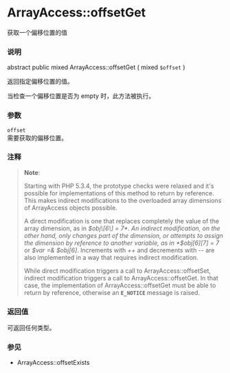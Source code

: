 ArrayAccess::offsetGet
======================

获取一个偏移位置的值

### 说明

<span class="modifier">abstract</span> <span
class="modifier">public</span> <span class="type">mixed</span> <span
class="methodname">ArrayAccess::offsetGet</span> ( <span
class="methodparam"><span class="type">mixed</span> `$offset`</span> )

返回指定偏移位置的值。

当检查一个偏移位置是否为 <span class="function">empty</span>
时，此方法被执行。

### 参数

`offset`  
需要获取的偏移位置。

### 注释

> **Note**:
>
> Starting with PHP 5.3.4, the prototype checks were relaxed and it's
> possible for implementations of this method to return by reference.
> This makes indirect modifications to the overloaded array dimensions
> of <span class="classname">ArrayAccess</span> objects possible.
>
> A direct modification is one that replaces completely the value of the
> array dimension, as in *$obj\[6\] = 7*. An indirect modification, on
> the other hand, only changes part of the dimension, or attempts to
> assign the dimension by reference to another variable, as in
> *$obj\[6\]\[7\] = 7* or *$var =& $obj\[6\]*. Increments with *++* and
> decrements with *--* are also implemented in a way that requires
> indirect modification.
>
> While direct modification triggers a call to <span
> class="function">ArrayAccess::offsetSet</span>, indirect modification
> triggers a call to <span
> class="function">ArrayAccess::offsetGet</span>. In that case, the
> implementation of <span class="function">ArrayAccess::offsetGet</span>
> must be able to return by reference, otherwise an **`E_NOTICE`**
> message is raised.

### 返回值

可返回任何类型。

### 参见

-   <span class="methodname">ArrayAccess::offsetExists</span>
